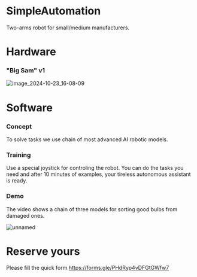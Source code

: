 # SimpleAutomation

Two-arms robot for small/medium manufacturers.

# Hardware

### "Big Sam" v1

![image_2024-10-23_16-08-09](https://github.com/user-attachments/assets/e856b9e8-f089-46fa-a32c-edd7e769fc44)

# Software

### Concept

To solve tasks we use chain of most advanced AI robotic models.

### Training

Use a special joystick for controling the robot. You can do the tasks you need and after 10 minutes of examples, your tireless autonomous assistant is ready.

### Demo

The video shows a chain of three models for sorting good bulbs from damaged ones.

![unnamed](https://github.com/user-attachments/assets/d105cf69-1b82-4581-90b7-9a9cd0a4f595)

# Reserve yours

Please fill the quick form
https://forms.gle/PHdRyp4vDFGtGWfw7
